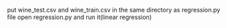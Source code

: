 put wine_test.csv and wine_train.csv in the same directory as regression.py file
open regression.py and run it(linear regression)


